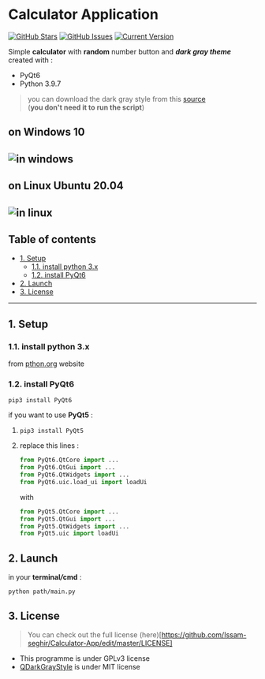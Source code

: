 # Calculator Application 

[![GitHub Stars](https://img.shields.io/github/stars/Issam-seghir/CalculatorApp-v1)](https://github.com/Issam-seghir/CalculatorApp-v1/stargazers) [![GitHub Issues](https://img.shields.io/github/issues/Issam-seghir/CalculatorApp-v1)](https://github.com/Issam-seghir/CalculatorApp-v1/issues) [![Current Version](https://img.shields.io/badge/version-1.0-yellow.svg)](https://github.com/Issam-seghir/CalculatorApp-v1)

Simple **calculator** with **random** number button and **_dark gray theme_** created with :

- PyQt6
- Python 3.9.7

> you can download the dark gray style from this [source](https://github.com/mstuttgart/qdarkgraystyle/tree/master)  
> (**you don't need it to run the script**)

## **on Windows 10**

## ![in windows](https://i.imgur.com/fddyaGC.png)

## **on Linux Ubuntu 20.04**

## ![in linux](https://i.imgur.com/HhVN6wh.png)

## Table of contents

  - [1. Setup](#1-setup)
    - [1.1. install python 3.x](#11-install-python-3x)
    - [1.2. install PyQt6](#12-install-pyqt6)
  - [2. Launch](#2-launch)
  - [3. License](#3-license)

---

<!--
## Features
## To-do
## Team
-->

## 1. Setup

### 1.1. install python 3.x

from [pthon.org](https://www.python.org/downloads/) website

### 1.2. install PyQt6

`pip3 install PyQt6`

if you want to use **PyQt5** :

1. `pip3 install PyQt5`
2. replace this lines :

   ```python
   from PyQt6.QtCore import ...
   from PyQt6.QtGui import ...
   from PyQt6.QtWidgets import ...
   from PyQt6.uic.load_ui import loadUi

   ```

   with

   ```python
   from PyQt5.QtCore import ...
   from PyQt5.QtGui import ...
   from PyQt5.QtWidgets import ...
   from PyQt5.uic import loadUi

   ```

## 2. Launch

in your **terminal**_**/**_**cmd** :

`python path/main.py`

## 3. License
> You can check out the full license (here)[https://github.com/Issam-seghir/Calculator-App/edit/master/LICENSE]
- This programme is under GPLv3 license
- [QDarkGrayStyle](https://github.com/mstuttgart/qdarkgraystyle/tree/master) is under MIT license
